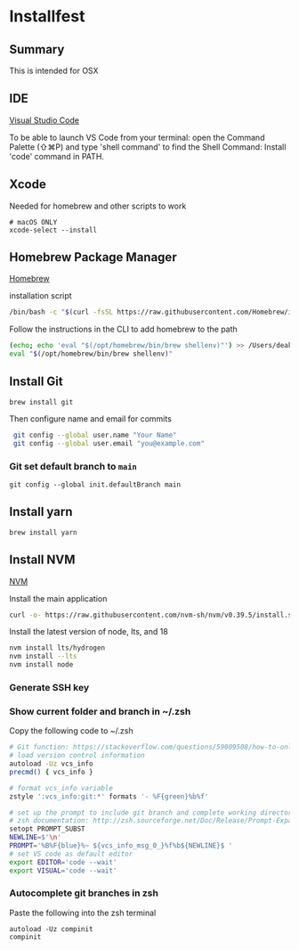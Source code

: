 # Installfest

## Summary

This is intended for OSX 

## IDE

[Visual Studio Code](https://code.visualstudio.com/Download)

To be able to launch VS Code from your terminal: open the Command Palette (⇧⌘P) and type 'shell command' to find the Shell Command: Install 'code' command in PATH.

## Xcode

Needed for homebrew and other scripts to work

```shell
# macOS ONLY
xcode-select --install
```

## Homebrew Package Manager

[Homebrew](https://brew.sh/)

installation script
```sh
/bin/bash -c "$(curl -fsSL https://raw.githubusercontent.com/Homebrew/install/HEAD/install.sh)"
``` 

Follow the instructions in the CLI to add homebrew to the path
```sh
(echo; echo 'eval "$(/opt/homebrew/bin/brew shellenv)"') >> /Users/deako/.zprofile
eval "$(/opt/homebrew/bin/brew shellenv)"
```

## Install Git

`brew install git`

Then configure name and email for commits

```sh
 git config --global user.name "Your Name"
 git config --global user.email "you@example.com"
```

### Git set default branch to `main`

`git config --global init.defaultBranch main`

## Install yarn

`brew install yarn`

## Install NVM

[NVM](https://github.com/nvm-sh/nvm)

Install the main application
```sh
curl -o- https://raw.githubusercontent.com/nvm-sh/nvm/v0.39.5/install.sh | bash
```

Install the latest version of node, lts, and 18
```sh
nvm install lts/hydrogen
nvm install --lts
nvm install node
```
### Generate SSH key

### Show current folder and branch in ~/.zsh

Copy the following code to ~/.zsh 

```sh
# Git function: https://stackoverflow.com/questions/59009508/how-to-only-show-current-folder-and-git-branch-and-for-home-in-zsh
# load version control information
autoload -Uz vcs_info
precmd() { vcs_info }

# format vcs_info variable
zstyle ':vcs_info:git:*' formats '- %F{green}%b%f'

# set up the prompt to include git branch and complete working directory
# zsh documentation: http://zsh.sourceforge.net/Doc/Release/Prompt-Expansion.html
setopt PROMPT_SUBST
NEWLINE=$'\n'
PROMPT='%B%F{blue}%~ ${vcs_info_msg_0_}%f%b${NEWLINE}$ '
# set VS code as default editor
export EDITOR='code --wait'
export VISUAL='code --wait'

```

### Autocomplete git branches in zsh

Paste the following into the zsh terminal

```
autoload -Uz compinit
compinit
```